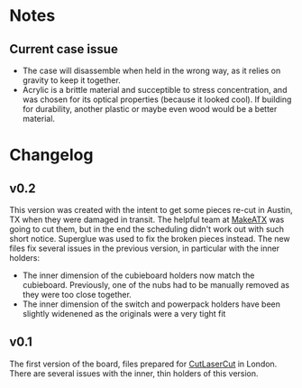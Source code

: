 # Notes

## Current case issue
- The case will disassemble when held in the wrong way, as it relies on gravity to keep it together. 
- Acrylic is a brittle material and succeptible to stress concentration, and was chosen for its optical properties (because it looked cool). If building for durability, another plastic or maybe even wood would be a better material. 

# Changelog

## v0.2
This version was created with the intent to get some pieces re-cut in Austin, TX  when they were damaged in transit. The helpful team at [MakeATX](https://www.makeatx.com/) was going to cut them, but in the end the scheduling didn't work out with such short notice. Superglue was used to fix the broken pieces instead. The new files fix several issues in the previous version, in particular with the inner holders:

- The inner dimension of the cubieboard holders now match the cubieboard. Previously, one of the nubs had to be manually removed as they were too close together.
- The inner dimension of the switch and powerpack holders have been slightly widenened as the originals were a very tight fit


## v0.1
The first version of the board, files prepared for [CutLaserCut](http://www.cutlasercut.com/) in London. There are several issues with the inner, thin holders of this version.

